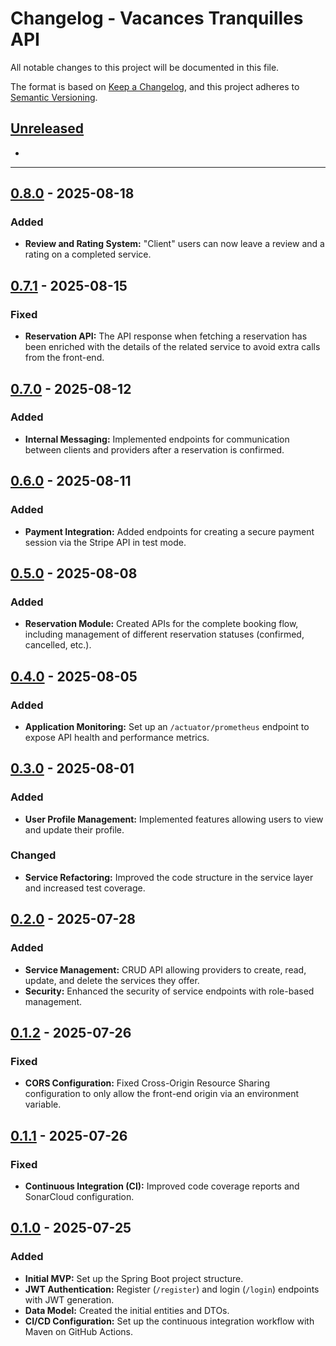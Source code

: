 # Changelog - Vacances Tranquilles API

All notable changes to this project will be documented in this file.

The format is based on [Keep a Changelog](https://keepachangelog.com/en/1.0.0/),
and this project adheres to [Semantic Versioning](https://semver.org/).

## [Unreleased]
- 

---

## [0.8.0] - 2025-08-18

### Added
- **Review and Rating System:** "Client" users can now leave a review and a rating on a completed service.

## [0.7.1] - 2025-08-15

### Fixed
- **Reservation API:** The API response when fetching a reservation has been enriched with the details of the related service to avoid extra calls from the front-end.

## [0.7.0] - 2025-08-12

### Added
- **Internal Messaging:** Implemented endpoints for communication between clients and providers after a reservation is confirmed.

## [0.6.0] - 2025-08-11

### Added
- **Payment Integration:** Added endpoints for creating a secure payment session via the Stripe API in test mode.

## [0.5.0] - 2025-08-08

### Added
- **Reservation Module:** Created APIs for the complete booking flow, including management of different reservation statuses (confirmed, cancelled, etc.).

## [0.4.0] - 2025-08-05

### Added
- **Application Monitoring:** Set up an `/actuator/prometheus` endpoint to expose API health and performance metrics.

## [0.3.0] - 2025-08-01

### Added
- **User Profile Management:** Implemented features allowing users to view and update their profile.

### Changed
- **Service Refactoring:** Improved the code structure in the service layer and increased test coverage.

## [0.2.0] - 2025-07-28

### Added
- **Service Management:** CRUD API allowing providers to create, read, update, and delete the services they offer.
- **Security:** Enhanced the security of service endpoints with role-based management.

## [0.1.2] - 2025-07-26

### Fixed
- **CORS Configuration:** Fixed Cross-Origin Resource Sharing configuration to only allow the front-end origin via an environment variable.

## [0.1.1] - 2025-07-26

### Fixed
- **Continuous Integration (CI):** Improved code coverage reports and SonarCloud configuration.

## [0.1.0] - 2025-07-25

### Added
- **Initial MVP:** Set up the Spring Boot project structure.
- **JWT Authentication:** Register (`/register`) and login (`/login`) endpoints with JWT generation.
- **Data Model:** Created the initial entities and DTOs.
- **CI/CD Configuration:** Set up the continuous integration workflow with Maven on GitHub Actions.

[Unreleased]: https://github.com/anna97490/vacances-tranquilles-back/compare/v0.8.0...HEAD
[0.8.0]: https://github.com/anna97490/vacances-tranquilles-back/compare/v0.7.1...v0.8.0
[0.7.1]: https://github.com/anna97490/vacances-tranquilles-back/compare/v0.7.0...v0.7.1
[0.7.0]: https://github.com/anna97490/vacances-tranquilles-back/compare/v0.6.0...v0.7.0
[0.6.0]: https://github.com/anna97490/vacances-tranquilles-back/compare/v0.5.0...v0.6.0
[0.5.0]: https://github.com/anna97490/vacances-tranquilles-back/compare/v0.4.0...v0.5.0
[0.4.0]: https://github.com/anna97490/vacances-tranquilles-back/compare/v0.3.0...v0.4.0
[0.3.0]: https://github.com/anna97490/vacances-tranquilles-back/compare/v0.2.0...v0.3.0
[0.2.0]: https://github.com/anna97490/vacances-tranquilles-back/compare/v0.1.2...v0.2.0
[0.1.2]: https://github.com/anna97490/vacances-tranquilles-back/compare/v0.1.1...v0.1.2
[0.1.1]: https://github.com/anna97490/vacances-tranquilles-back/compare/v0.1.0...v0.1.1
[0.1.0]: https://github.com/anna97490/vacances-tranquilles-back/releases/tag/v0.1.0
